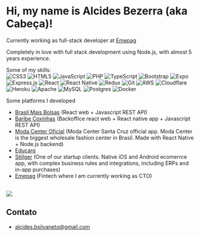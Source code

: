 
# Hi, my name is Alcides Bezerra (aka Cabeça)!

Currently working as full-stack developer at [Emepag](https://emepag.com.br)

Completely in love with full stack development using Node.js, with almost 5 years experience.

Some of my skills:
<br/>
![CSS3](https://img.shields.io/badge/css3-%231572B6.svg?style=for-the-badge&logo=css3&logoColor=white)
![HTML5](https://img.shields.io/badge/html5-%23E34F26.svg?style=for-the-badge&logo=html5&logoColor=white)
![JavaScript](https://img.shields.io/badge/javascript-%23323330.svg?style=for-the-badge&logo=javascript&logoColor=%23F7DF1E)
![PHP](https://img.shields.io/badge/php-%23777BB4.svg?style=for-the-badge&logo=php&logoColor=white)
![TypeScript](https://img.shields.io/badge/typescript-%23007ACC.svg?style=for-the-badge&logo=typescript&logoColor=white)
![Bootstrap](https://img.shields.io/badge/bootstrap-%23563D7C.svg?style=for-the-badge&logo=bootstrap&logoColor=white)
![Expo](https://img.shields.io/badge/expo-1C1E24?style=for-the-badge&logo=expo&logoColor=#D04A37)
![Express.js](https://img.shields.io/badge/express.js-%23404d59.svg?style=for-the-badge&logo=express&logoColor=%2361DAFB)
![React](https://img.shields.io/badge/react-%2320232a.svg?style=for-the-badge&logo=react&logoColor=%2361DAFB)
![React Native](https://img.shields.io/badge/react_native-%2320232a.svg?style=for-the-badge&logo=react&logoColor=%2361DAFB)
![Redux](https://img.shields.io/badge/redux-%23593d88.svg?style=for-the-badge&logo=redux&logoColor=white)
![Git](https://img.shields.io/badge/git-%23F05033.svg?style=for-the-badge&logo=git&logoColor=white)
![AWS](https://img.shields.io/badge/AWS-%23FF9900.svg?style=for-the-badge&logo=amazon-aws&logoColor=white)
![Cloudflare](https://img.shields.io/badge/Cloudflare-F38020?style=for-the-badge&logo=Cloudflare&logoColor=white)
![Heroku](https://img.shields.io/badge/heroku-%23430098.svg?style=for-the-badge&logo=heroku&logoColor=white)
![Apache](https://img.shields.io/badge/apache-%23D42029.svg?style=for-the-badge&logo=apache&logoColor=white)
![MySQL](https://img.shields.io/badge/mysql-%2300f.svg?style=for-the-badge&logo=mysql&logoColor=white)
![Postgres](https://img.shields.io/badge/postgres-%23316192.svg?style=for-the-badge&logo=postgresql&logoColor=white)
![Docker](https://img.shields.io/badge/docker-%230db7ed.svg?style=for-the-badge&logo=docker&logoColor=white)

Some platforms I developed

* [Brasil Mais Bolsas](https://brasilmaisbolsas.com.br/) (React web + Javascript REST API)
* [Baribe Coxinhas](https://play.google.com/store/apps/details?id=br.com.baribecoxinha&hl=pt_BR) (Backoffice react web + React native app + Javascript REST API)
* [Moda Center Oficial](https://play.google.com/store/apps/details?id=br.com.modacenter.appoficial&hl=pt_BR&gl=US) (Moda Center Santa Cruz official app. Moda Center is the biggest wholesale fashion center in Brasil. Made with React Native + Node.js backend)
* [Educarq](https://educarq.com.br/)
* [Stillger](https://play.google.com/store/apps/details?id=br.com.vendemoda.stillger&hl=pt_BR&gl=US) (One of our startup clients. Native iOS and Android ecomerrce app, with complex business rules and integrations, including ERPs and in-app purchases)
* [Emepag](https://emepag.com.br) (Fintech where I am currently working as CTO)
<br/>

<a href="https://github.com/alcidesbsilvaneto">
  <img align="center" src="https://github-readme-stats.vercel.app/api?username=alcidesbsilvaneto&show_icons=true&theme=dracula&count_private=true" />
</a>

## Contato
* alcides.bsilvaneto@gmail.com
